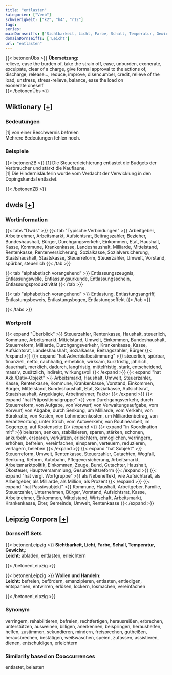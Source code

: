 ```yaml
---
title: "entlasten"
kategorien: ["Verb"]
schwierigkeit: ["k2", "h4", "r12"]
tags:
series:
mainDornseiffs: ['Sichtbarkeit, Licht, Farbe, Schall, Temperatur, Gewicht,', 'Wollen und Handeln']
domainDornseiffs: ['Leicht']
url: "entlasten"
---
```


{{< betonenÜbs >}}
**Übersetzung:**  
relieve, ease the burden of, take the strain off, ease, unburden, exonerate, exculpate, clear of a charge, give formal approval to the actions of, discharge, release..., reduce, improve, disencumber, credit, relieve of the load, unstress, stress-relieve, balance, ease the load  on  
exonerate oneself  
{{< /betonenÜbs >}}

## Wiktionary [[+](https://de.wiktionary.org/wiki/entlasten)]

### Bedeutungen
[1] von einer Beschwernis befreien  
Mehrere Bedeutungen fehlen noch.  

### Beispiele
{{< betonenZB >}}
[1] Die Steuererleichterung entlastet die Budgets der Verbraucher und stärkt die Kauflaune.  
[1] Die Hindernisläuferin wurde vom Verdacht der Verwicklung in den Dopingskandal entlastet.  

{{< /betonenZB >}}


## dwds [[+](https://www.dwds.de/wb/entlasten)]

### Wortinformation
{{< tabs "Dwds" >}}
{{< tab "Typische Verbindungen" >}}
Arbeitgeber, Arbeitnehmer, Arbeitsmarkt, Aufsichtsrat, Beitragszahler, Bezieher, Bundeshaushalt, Bürger, Durchgangsverkehr, Einkommen, Etat, Haushalt, Kasse, Kommune, Krankenkasse, Landeshaushalt, Milliarde, Mittelstand, Rentenkasse, Rentenversicherung, Sozialkasse, Sozialversicherung, Staatshaushalt, Staatskasse, Steuerreform, Steuerzahler, Umwelt, Vorstand, spürbar, steuerlich
{{< /tab >}}

{{< tab "alphabetisch vorangehend" >}}
Entlassungszeugnis, Entlassungswelle, Entlassungsurkunde, Entlassungsschein, Entlassungsproduktivität
{{< /tab >}}

{{< tab "alphabetisch vorangehend" >}}
Entlastung, Entlastungsangriff, Entlastungsbeweis, Entlastungsbogen, Entlastungseffekt
{{< /tab >}}

{{< /tabs >}}

### Wortprofil
{{< expand "Überblick" >}} Steuerzahler, Rentenkasse, Haushalt, steuerlich, Kommune, Arbeitsmarkt, Mittelstand, Umwelt, Einkommen, Bundeshaushalt, Steuerreform, Milliarde, Durchgangsverkehr, Krankenkasse, Kasse, Aufsichtsrat, Landeshaushalt, Sozialkasse, Beitragszahler, Bürger {{< /expand >}}
{{< expand "hat Adverbialbestimmung" >}} steuerlich, spürbar, finanziell, netto, nachhaltig, erheblich, wirksam, kurzfristig, jährlich, dauerhaft, merklich, dadurch, langfristig, mittelfristig, stark, entscheidend, massiv, zusätzlich, indirekt, wirkungsvoll {{< /expand >}}
{{< expand "hat Akk./Dativ-Objekt" >}} Arbeitsmarkt, Haushalt, Umwelt, Steuerzahler, Kasse, Rentenkasse, Kommune, Krankenkasse, Vorstand, Einkommen, Bürger, Mittelstand, Bundeshaushalt, Etat, Sozialkasse, Aufsichtsrat, Staatshaushalt, Angeklagte, Arbeitnehmer, Faktor {{< /expand >}}
{{< expand "hat Präpositionalgruppe" >}} vom Durchgangsverkehr, durch Steuerreform, von Aufgabe, von Vorwurf, von Verwaltungsaufgabe, vom Vorwurf, von Abgabe, durch Senkung, um Milliarde, vom Verkehr, von Bürokratie, von Kosten, von Lohnnebenkosten, um Milliardenbetrag, von Verantwortung, unter Strich, vom Autoverkehr, von Routinearbeit, im Gegenzug, auf Kostenseite {{< /expand >}}
{{< expand "in Koordination mit" >}} belasten, senken, stabilisieren, sparen, stärken, schonen, ankurbeln, ersparen, verkürzen, erleichtern, ermöglichen, verringern, erhöhen, befreien, vereinfachen, einsparen, verteuern, reduzieren, verlagern, beleben {{< /expand >}}
{{< expand "hat Subjekt" >}} Steuerreform, Umwelt, Rentenkasse, Steuerzahler, Gutachten, Wegfall, Senkung, Reform, Autobahn, Pflegeversicherung, Arbeitsmarkt, Arbeitsmarktpolitik, Einkommen, Zeuge, Bund, Gutachter, Haushalt, Ökosteuer, Hauptversammlung, Gesundheitsreform {{< /expand >}}
{{< expand "hat vergl. Wortgruppe" >}} als Nebeneffekt, wie Aufsichtsrat, als Arbeitgeber, als Milliarde, als Million, als Prozent {{< /expand >}}
{{< expand "hat Passivsubjekt" >}} Kommune, Haushalt, Arbeitgeber, Familie, Steuerzahler, Unternehmen, Bürger, Vorstand, Aufsichtsrat, Kasse, Arbeitnehmer, Einkommen, Mittelstand, Wirtschaft, Arbeitsmarkt, Krankenkasse, Elter, Gemeinde, Umwelt, Rentenkasse {{< /expand >}}

## Leipzig Corpora [[+](https://corpora.uni-leipzig.de/en/res?word=entlasten&corpusId=deu_newscrawl-public_2018)]

### Dornseiff Sets
{{< betonenLeipzig >}}
**Sichtbarkeit, Licht, Farbe, Schall, Temperatur, Gewicht,:**  
**Leicht:** abladen, entlasten, erleichtern  

{{< /betonenLeipzig >}}


{{< betonenLeipzig >}}
**Wollen und Handeln:**  
**Leicht:** befreien, befördern, emanzipieren, entlasten, entledigen, entspannen, entwirren, erlösen, lockern, losmachen, vereinfachen  

{{< /betonenLeipzig >}}

### Synonym
verringern, rehabilitieren, befreien, rechtfertigen, herausreißen, erbrechen, unterstützen, ausweinen, billigen, anerkennen, beispringen, heraushelfen, helfen, zustimmen, sekundieren, mindern, freisprechen, gutheißen, herausbrechen, bestätigen, weißwaschen, speien, zufassen, assistieren, dienen, entschuldigen, erleichtern


### Similarity based on Cooccurrences
entlastet, belasten

